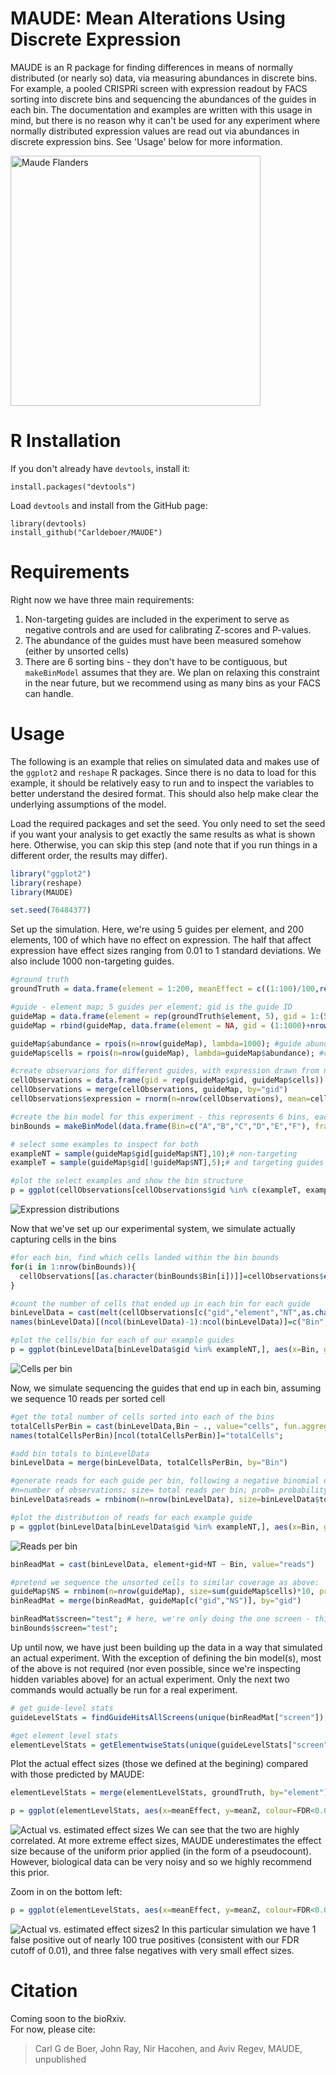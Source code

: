 # MAUDE: Mean Alterations Using Discrete Expression

MAUDE is an R package for finding differences in means of normally distributed (or nearly so) data, via measuring abundances in discrete bins. For example, a pooled CRISPRi screen with expression readout by FACS sorting into discrete bins and sequencing the abundances of the guides in each bin. The documentation and examples are written with this usage in mind, but there is no reason why it can't be used for any experiment where normally distributed expression values are read out via abundances in discrete expression bins. See 'Usage' below for more information.


<img src="images/logo2.png" alt="Maude Flanders" width="400"/>


# R Installation

If you don't already have `devtools`, install it:
```
install.packages("devtools")
```

Load `devtools` and install from the GitHub page:

```
library(devtools)
install_github("Carldeboer/MAUDE")
```
# Requirements
Right now we have three main requirements: 
1. Non-targeting guides are included in the experiment to serve as negative controls and are used for calibrating Z-scores and P-values.
2. The abundance of the guides must have been measured somehow (either by unsorted cells)
3. There are 6 sorting bins - they don't have to be contiguous, but `makeBinModel` assumes that they are. We plan on relaxing this constraint in the near future, but we recommend using as many bins as your FACS can handle.

# Usage
The following is an example that relies on simulated data and makes use of the `ggplot2` and `reshape` R packages.  Since there is no data to load for this example, it should be relatively easy to run and to inspect the variables to better understand the desired format.  This should also help make clear the underlying assumptions of the model.

Load the required packages and set the seed.  You only need to set the seed if you want your analysis to get exactly the same results as what is shown here.  Otherwise, you can skip this step (and note that if you run things in a different order, the results may differ).
```R
library("ggplot2")
library(reshape)
library(MAUDE)

set.seed(76484377)
```

Set up the simulation.  Here, we're using 5 guides per element, and 200 elements, 100 of which have no effect on expression.  The half that affect expression have effect sizes ranging from 0.01 to 1 standard deviations.  We also include 1000 non-targeting guides.
```R
#ground truth
groundTruth = data.frame(element = 1:200, meanEffect = c((1:100)/100,rep(0,100))) #targeting 200 element, half of which do nothing

#guide - element map; 5 guides per element; gid is the guide ID
guideMap = data.frame(element = rep(groundTruth$element, 5), gid = 1:(5*nrow(groundTruth)), NT=F, mean=rep(groundTruth$meanEffect, 5))
guideMap = rbind(guideMap, data.frame(element = NA, gid = (1:1000)+nrow(guideMap), NT=T, mean=0)); # 1000 non-targeting guides

guideMap$abundance = rpois(n=nrow(guideMap), lambda=1000); #guide abundance drawing from a poisson distribution with mean=1000
guideMap$cells = rpois(n=nrow(guideMap), lambda=guideMap$abundance); #cell count drawing from a poisson distribution with mean the abundance from above

#create observarions for different guides, with expression drawn from normal(mean=mean, sd=1)
cellObservations = data.frame(gid = rep(guideMap$gid, guideMap$cells))
cellObservations = merge(cellObservations, guideMap, by="gid")
cellObservations$expression = rnorm(n=nrow(cellObservations), mean=cellObservations$mean);

#create the bin model for this experiment - this represents 6 bins, each of which are 10%, where A+B+C catch the bottom ~30% and D+E+F catch the top 30%; in an actual experiment, the true captured fractions should be used here. 
binBounds = makeBinModel(data.frame(Bin=c("A","B","C","D","E","F"), fraction=rep(0.1,6)))

# select some examples to inspect for both
exampleNT = sample(guideMap$gid[guideMap$NT],10);# non-targeting
exampleT = sample(guideMap$gid[!guideMap$NT],5);# and targeting guides

#plot the select examples and show the bin structure
p = ggplot(cellObservations[cellObservations$gid %in% c(exampleT, exampleNT),], aes(x=expression, group=gid, fill=NT))+geom_density(alpha=0.2) + geom_vline(xintercept = sort(unique(c(binBounds$binStartZ,binBounds$binEndZ))),colour="gray") + theme_classic() + scale_fill_manual(values=c("red","darkgray")) + xlab("Target expression") + scale_x_continuous(expand=c(0,0)) + scale_y_continuous(expand=c(0,0)) + coord_cartesian(xlim=c(min(cellObservations$expression), max(cellObservations$expression)))+ geom_segment(data=binBounds, aes(x=binStartZ, xend=binEndZ, colour=Bin, y=0, yend=0), size=5, inherit.aes = F); print(p)
```
![Expression distributions](images/20181011_simulated_sampled_expression_distributions.png "Expression distributions")


Now that we've set up our experimental system, we simulate actually capturing cells in the bins
```R
#for each bin, find which cells landed within the bin bounds
for(i in 1:nrow(binBounds)){
  cellObservations[[as.character(binBounds$Bin[i])]]=cellObservations$expression > binBounds$binStartZ[i] & cellObservations$expression < binBounds$binEndZ[i];
}

#count the number of cells that ended up in each bin for each guide
binLevelData = cast(melt(cellObservations[c("gid","element","NT",as.character(binBounds$Bin))], id.vars=c("gid","element","NT")), gid + element + NT + variable ~ ., fun.aggregate = sum)
names(binLevelData)[(ncol(binLevelData)-1):ncol(binLevelData)]=c("Bin","cells");

#plot the cells/bin for each of our example guides
p = ggplot(binLevelData[binLevelData$gid %in% exampleNT,], aes(x=Bin, group=Bin, y=cells)) +geom_boxplot(fill="darkgray")+geom_line(data=binLevelData[binLevelData$gid %in% exampleT,], aes(group=gid), colour="red")+  theme_classic()  + xlab("Expression bin") + ylab("Captured cells/bin")  + scale_y_continuous(expand=c(0,0)); print(p)
```
![Cells per bin](images/20181011_simulated_cells_per_bin.png "Cells per bin")

Now, we simulate sequencing the guides that end up in each bin, assuming we sequence 10 reads per sorted cell
```R
#get the total number of cells sorted into each of the bins
totalCellsPerBin = cast(binLevelData,Bin ~ ., value="cells", fun.aggregate = sum)
names(totalCellsPerBin)[ncol(totalCellsPerBin)]="totalCells";

#add bin totals to binLevelData
binLevelData = merge(binLevelData, totalCellsPerBin, by="Bin")

#generate reads for each guide per bin, following a negative binomial distribution
#n=number of observations; size= total reads per bin; prob= probability of not getting a read at each drawing
binLevelData$reads = rnbinom(n=nrow(binLevelData), size=binLevelData$totalCells*10, prob=1- binLevelData$cells/binLevelData$totalCells)

#plot the distribution of reads for each example guide
p = ggplot(binLevelData[binLevelData$gid %in% exampleNT,], aes(x=Bin, group=Bin, y=reads)) +geom_boxplot(fill="darkgray")+geom_line(data=binLevelData[binLevelData$gid %in% exampleT,], aes(group=gid), colour="red")+  theme_classic()  + xlab("Expression bin") + ylab("Reads/bin")  + scale_y_continuous(expand=c(0,0)); print(p)
```
![Reads per bin](images/20181011_simulated_reads_per_bin.png "Reads per bin")


```R
binReadMat = cast(binLevelData, element+gid+NT ~ Bin, value="reads")

#pretend we sequence the unsorted cells to similar coverage as above:
guideMap$NS = rnbinom(n=nrow(guideMap), size=sum(guideMap$cells)*10, prob=1- guideMap$abundance/sum(guideMap$cells))
binReadMat = merge(binReadMat, guideMap[c("gid","NS")], by="gid")

binReadMat$screen="test"; # here, we're only doing the one screen - this simulation
binBounds$screen="test";
```

Up until now, we have just been building up the data in a way that simulated an actual experiment. With the exception of defining the bin model(s), most of the above is not required (nor even possible, since we're inspecting hidden variables above) for an actual experiment. Only the next two commands would actually be run for a real experiment.
```R
# get guide-level stats 
guideLevelStats = findGuideHitsAllScreens(unique(binReadMat["screen"]), binReadMat, binBounds)

#get element level stats
elementLevelStats = getElementwiseStats(unique(guideLevelStats["screen"]),guideLevelStats, elementIDs="element",tails="upper")
```

Plot the actual effect sizes (those we defined at the begining) compared with those predicted by MAUDE:
```R
elementLevelStats = merge(elementLevelStats, groundTruth, by="element")

p = ggplot(elementLevelStats, aes(x=meanEffect, y=meanZ, colour=FDR<0.01)) + geom_point()+geom_abline(intercept = 0, slope=1) + theme_classic() + scale_colour_manual(values=c("darkgray","red")) + xlab("True effect") + ylab("Inferred effect"); print(p)
```
![Actual vs. estimated effect sizes](images/20181011_simulated_estimated_vs_actual_effect_sizes.png "Actual vs. estimated effect sizes")
We can see that the two are highly correlated.  At more extreme effect sizes, MAUDE underestimates the effect size because of the uniform prior applied (in the form of a pseudocount).  However, biological data can be very noisy and so we highly recommend this prior.


Zoom in on the bottom left:
```R
p = ggplot(elementLevelStats, aes(x=meanEffect, y=meanZ, colour=FDR<0.01)) + geom_point()+geom_abline(intercept = 0, slope=1) + theme_classic() + scale_colour_manual(values=c("darkgray","red")) + coord_cartesian(xlim = c(0,0.1),ylim = c(0,0.1)) + xlab("True effect") + ylab("Inferred effect"); print(p)
```
![Actual vs. estimated effect sizes2](images/20181011_simulated_estimated_vs_actual_effect_sizes_zoom.png "Actual vs. estimated effect sizes2")
In this particular simulation we have 1 false positive out of nearly 100 true positives (consistent with our FDR cutoff of 0.01), and three false negatives with very small effect sizes.

# Citation
Coming soon to the bioRxiv.  
For now, please cite:
> Carl G de Boer, John Ray, Nir Hacohen, and Aviv Regev, MAUDE, unpublished
